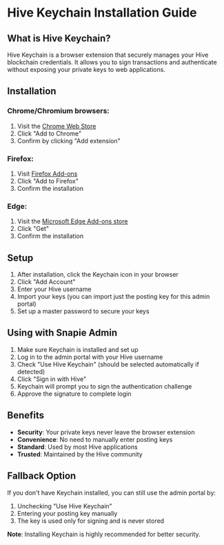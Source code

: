 # Hive Keychain Installation Guide

## What is Hive Keychain?

Hive Keychain is a browser extension that securely manages your Hive blockchain credentials. It allows you to sign transactions and authenticate without exposing your private keys to web applications.

## Installation

### Chrome/Chromium browsers:
1. Visit the [Chrome Web Store](https://chrome.google.com/webstore/detail/hive-keychain/jcacnejopjdphbnjgfaaobbfafkihpep)
2. Click "Add to Chrome"
3. Confirm by clicking "Add extension"

### Firefox:
1. Visit [Firefox Add-ons](https://addons.mozilla.org/en-US/firefox/addon/hive-keychain/)
2. Click "Add to Firefox"
3. Confirm the installation

### Edge:
1. Visit the [Microsoft Edge Add-ons store](https://microsoftedge.microsoft.com/addons/detail/hive-keychain/mnkiacnkgcfmkbkjkiddjmpkbdefpjfi)
2. Click "Get"
3. Confirm the installation

## Setup

1. After installation, click the Keychain icon in your browser
2. Click "Add Account"
3. Enter your Hive username
4. Import your keys (you can import just the posting key for this admin portal)
5. Set up a master password to secure your keys

## Using with Snapie Admin

1. Make sure Keychain is installed and set up
2. Log in to the admin portal with your Hive username
3. Check "Use Hive Keychain" (should be selected automatically if detected)
4. Click "Sign in with Hive"
5. Keychain will prompt you to sign the authentication challenge
6. Approve the signature to complete login

## Benefits

- **Security**: Your private keys never leave the browser extension
- **Convenience**: No need to manually enter posting keys
- **Standard**: Used by most Hive applications
- **Trusted**: Maintained by the Hive community

## Fallback Option

If you don't have Keychain installed, you can still use the admin portal by:
1. Unchecking "Use Hive Keychain"
2. Entering your posting key manually
3. The key is used only for signing and is never stored

**Note**: Installing Keychain is highly recommended for better security.